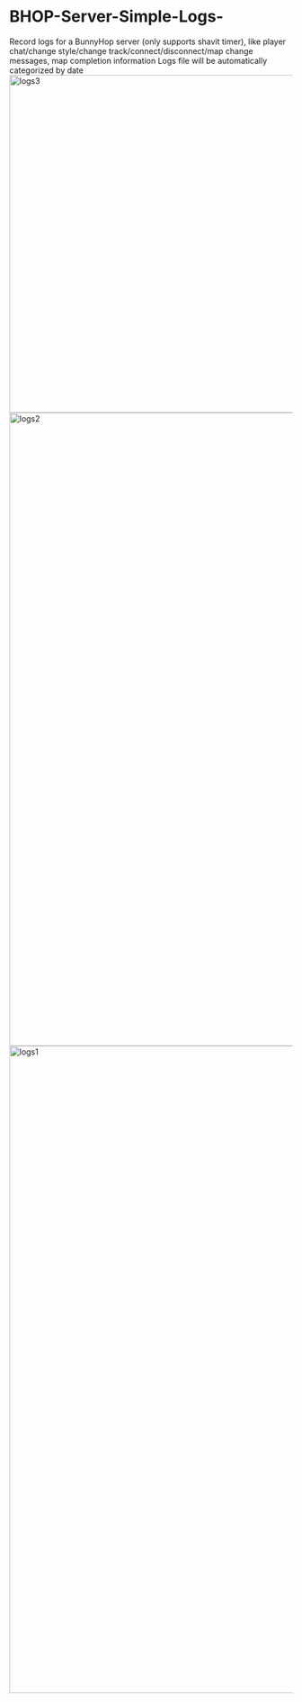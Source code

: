 # BHOP-Server-Simple-Logs-
Record logs for a BunnyHop server (only supports shavit timer), like player chat/change style/change track/connect/disconnect/map change messages, map completion information
Logs file will be automatically categorized by date
<img width="709" height="600" alt="logs3" src="https://github.com/user-attachments/assets/16936086-d59d-4561-9e3f-3d4dfb6f1110" />
<img width="1870" height="1125" alt="logs2" src="https://github.com/user-attachments/assets/b8984e0e-010e-4fb9-a587-e47c85d079a4" />
<img width="1884" height="1150" alt="logs1" src="https://github.com/user-attachments/assets/c52aabb1-ae36-49db-9ee0-e518c40b1181" />
